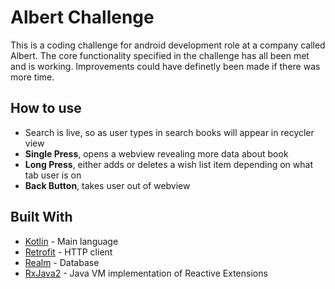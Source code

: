 # Albert Challenge

This is a coding challenge for android development role at a company called Albert. The core functionality specified in the challenge has all been met and is working. Improvements could have definetly been made if there was more time.

## How to use

* Search is live, so as user types in search books will appear in recycler view
* **Single Press**, opens a webview revealing more data about book
* **Long Press**, either adds or deletes a wish list item depending on what tab user is on
* **Back Button**, takes user out of webview

## Built With

* [Kotlin](https://kotlinlang.org/) - Main language
* [Retrofit](https://square.github.io/retrofit/) - HTTP client
* [Realm](https://realm.io/) - Database
* [RxJava2](https://github.com/ReactiveX/RxJava) - Java VM implementation of Reactive Extensions
